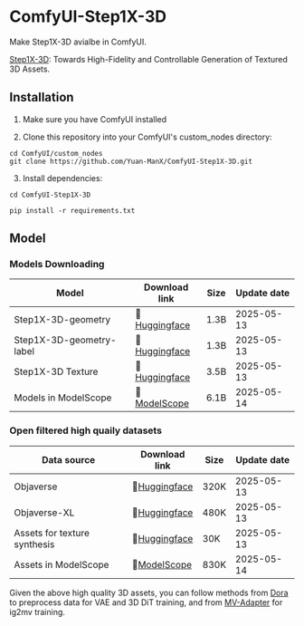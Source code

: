 # ComfyUI-Step1X-3D

Make Step1X-3D avialbe in ComfyUI.

[Step1X-3D](https://github.com/stepfun-ai/Step1X-3D): Towards High-Fidelity and Controllable Generation of Textured 3D Assets.


## Installation

1. Make sure you have ComfyUI installed

2. Clone this repository into your ComfyUI's custom_nodes directory:
```
cd ComfyUI/custom_nodes
git clone https://github.com/Yuan-ManX/ComfyUI-Step1X-3D.git
```

3. Install dependencies:
```
cd ComfyUI-Step1X-3D

pip install -r requirements.txt
```


## Model

### Models Downloading

| Model                       | Download link                   | Size       | Update date |                                                                                     
|-----------------------------|-------------------------------|------------|------|
| Step1X-3D-geometry| 🤗 [Huggingface](https://huggingface.co/stepfun-ai/Step1X-3D/tree/main/Step1X-3D-Geometry-1300m)    | 1.3B | 2025-05-13  | 
| Step1X-3D-geometry-label  | 🤗 [Huggingface](https://huggingface.co/stepfun-ai/Step1X-3D/tree/main/Step1X-3D-Geometry-Label-1300m) | 1.3B | 2025-05-13|
| Step1X-3D Texture       | 🤗 [Huggingface](https://huggingface.co/stepfun-ai/Step1X-3D/tree/main/Step1X-3D-Texture)    | 3.5B |2025-05-13|
|Models in ModelScope |🤗 [ModelScope](https://www.modelscope.cn/models/stepfun-ai/Step1X-3D) | 6.1B | 2025-05-14|

### Open filtered high quaily datasets 

| Data source                       | Download link                   | Size       | Update date |                                                                                    
|-----------------------------|-------------------------------|------------|------|
| Objaverse| 🤖[Huggingface](https://huggingface.co/datasets/stepfun-ai/Step1X-3D-obj-data/blob/main/objaverse_320k.json)    | 320K |2025-05-13|
| Objaverse-XL  | 🤖[Huggingface](https://huggingface.co/datasets/stepfun-ai/Step1X-3D-obj-data/blob/main/objaverse_xl_github_url_480k.json) | 480K |2025-05-13|
| Assets for texture synthesis | 🤖[Huggingface](https://huggingface.co/datasets/stepfun-ai/Step1X-3D-obj-data/blob/main/objaverse_texture_30k.json) | 30K |2025-05-13|
| Assets in ModelScope| 🤖[ModelScope](https://www.modelscope.cn/datasets/stepfun-ai/Step1X-3D-obj-data) | 830K |2025-05-14|

Given the above high quality 3D assets, you can follow methods from [Dora](https://github.com/Seed3D/Dora/tree/main) to preprocess data for VAE and 3D DiT training, and from [MV-Adapter](https://github.com/huanngzh/MV-Adapter) for ig2mv training.

